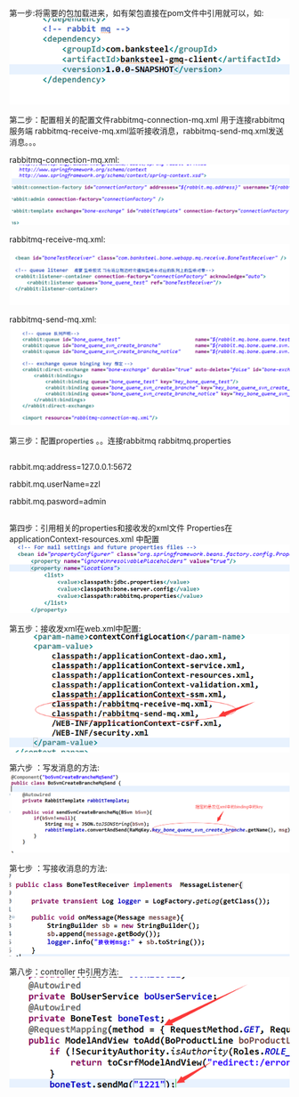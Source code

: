 第一步:将需要的包加载进来，如有架包直接在pom文件中引用就可以，如:
![a1](picture/a1.png "a1.png")

第二步：配置相关的配置文件rabbitmq-connection-mq.xml 用于连接rabbitmq服务端 rabbitmq-receive-mq.xml监听接收消息，rabbitmq-send-mq.xml发送消息。。。

rabbitmq-connection-mq.xml:
![a2](picture/a2.png "a2.png")

rabbitmq-receive-mq.xml:
![a3](picture/a3.png "a3.png")

rabbitmq-send-mq.xml:
![a4](picture/a4.png "a4.png")

第三步：配置properties 。。连接rabbitmq rabbitmq.properties 
##
rabbit.mq:address=127.0.0.1:5672

rabbit.mq.userName=zzl

rabbit.mq.pasword=admin
##
第四步：引用相关的properties和接收发的xml文件 Properties在applicationContext-resources.xml 中配置
![a6](picture/a6.png "a6.png")

第五步：接收发xml在web.xml中配置:
![a7](picture/a7.png "a7.png")

第六步 ：写发消息的方法:
![a8](picture/a8.png "a8.png")

第七步 ：写接收消息的方法:
![a9](picture/a9.png "a9.png")

第八步：controller 中引用方法:
![a10](picture/a10.png "a10.png")

